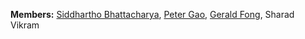 **Members:** [Siddhartho Bhattacharya](http://www.github.com/ohtrahddis), [Peter Gao](http://www.github.com/pgao), [Gerald Fong](http://geraldfong.com/), Sharad Vikram
